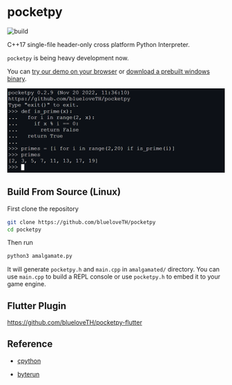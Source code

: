 # pocketpy

![build](https://github.com/blueloveTH/pocketpy/actions/workflows/main.yml/badge.svg)

C++17 single-file header-only cross platform Python Interpreter.

`pocketpy` is being heavy development now.

You can [try our demo on your browser](https://blueloveth.github.io/pocketpy/) or [download a prebuilt windows binary](https://github.com/blueloveTH/pocketpy/actions/workflows/main.yml).

![sample_img](docs/sample.png)

## Build From Source (Linux)

First clone the repository

```bash
git clone https://github.com/blueloveTH/pocketpy
cd pocketpy
```

Then run

```bash
python3 amalgamate.py
```

It will generate `pocketpy.h` and `main.cpp` in `amalgamated/` directory. You can use `main.cpp` to build a REPL console or use `pocketpy.h` to embed it to your game engine.

## Flutter Plugin

https://github.com/blueloveTH/pocketpy-flutter

## Reference

+ [cpython](https://github.com/python/cpython)

+ [byterun](http://qingyunha.github.io/taotao/)

